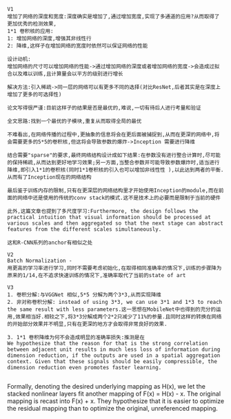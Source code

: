 
```
V1
增加了网络的深度和宽度:深度确实是增加了,通过增加宽度,实现了多通道的应用?从而取得了更加优秀的检测效果,
1*1 卷积核的应用:
1: 增加网络的深度,增强其非线性行
2: 降维,这样子在增加网络的宽度时依然可以保证网络的性能

设计动机:
增加网络的尺寸可以增加网络的性能->通过增加网络的深度或者增加网络的宽度->会造成过拟合以及难以训练,且计算量会以平方的级别进行增长

解决方法:引入稀疏->同一层的网络可以有更多不同的选择(对比ResNet,后者其实是在深度上增加了更多的可选择性)

论文写得很严谨:目前这样子的结果是否是最优的,难说,一切有待后人进行考量和验证

全文思路:找到一个最优的子模块,重复从而取得全局的最优

不难看出,在网络传播的过程中,更抽象的信息将会在更后面被捕捉到,从而在更深的网络中,将会需要更多的5*5的卷积核,但这将会导致参数的爆炸->Inception 需要进行降维

结合需要"sparse"的要求,最终网络结构设计成如下结果:在参数没有进行整合计算时,尽可能的保持稀疏,从而达到更好地学习效果;另一方面,当整合参数并可能导致参数爆炸时,适当进行降维,即引入1*1的卷积核(同时1*1卷积核的引入也可以增加非线性性 ),以此达到两者的平衡.从而有了Inception现在的网络结构

最后鉴于训练内存的限制,只有在更深层的网络结构里才开始使用Inception的module,而在前面的网络中还是使用的传统的conv stack的模式.这不是技术上的必要而是限制于当前的硬件

此外,这篇文章也提到了多尺度学习:Furthermore, the design follows the practical intuition that visual information should be processed at various scales and then aggregated so that the next stage can abstract features from the different scales simultaneously.

这和R-CNN系列的anchor有相似之处
```
```
V2
Batch Normalization - 
用更高的学习率进行学习,同时不需要考虑初始化,在取得相同准确率的情况下,训练的步骤降为原来的1/14,在不追求快速训练的情况下,准确率取代了当前的state of art
```

```
V3
1. 卷积分解:与VGGNet 相似,5*5 分解为两个3*3,从而实现降维
2. 非对称卷积分解: instead of using 3*3, we can use 3*1 and 1*3 to reach the same result with less parameters.这一思想在MobileNet中也得到的充分的运用,效果相当好.相较之下,将3*3分解成两个2*2只减少了11%的参量.且同时这样的转换在网络的开始部分效果并不明显,只有在更深的地方才会取得非常良好的效果.

3. 1*1 卷积降维为何不会造成明显的准确率损失:推测是在
We hypothesize that the reason for that is the strong correlation between adjacent unit results in much less loss of information during dimension reduction, if the outputs are used in a spatial aggregation context. Given that these signals should be easily compressible, the dimension reduction even promotes faster learning.


```

Formally, denoting the desired underlying mapping as H(x), we let the stacked nonlinear layers fit another mapping of F(x) = H(x) - x. The original mapping is recast into F(x) + x. They hypothesize that it is easier to optimize the residual mapping than to optimize the original, unreferenced mapping.

